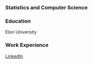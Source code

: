 ### Statistics and Computer Science

### Education
Elon University


### Work Experience

[LinkedIn](www.linkedin.com/in/anna-rakes-a6780129a)

